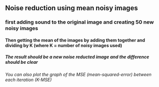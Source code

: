 ## Noise reduction using mean noisy images

### first adding sound to the original image and creating 50 new noisy images
#### Then getting the mean of the images by adding them together and dividing by K (where K = number of noisy images used)
##### The result should be a new noise reducted image and the difference should be clear
###### You can also plot the graph of the MSE (mean-squared-error) between each iteration (K-MSE) 